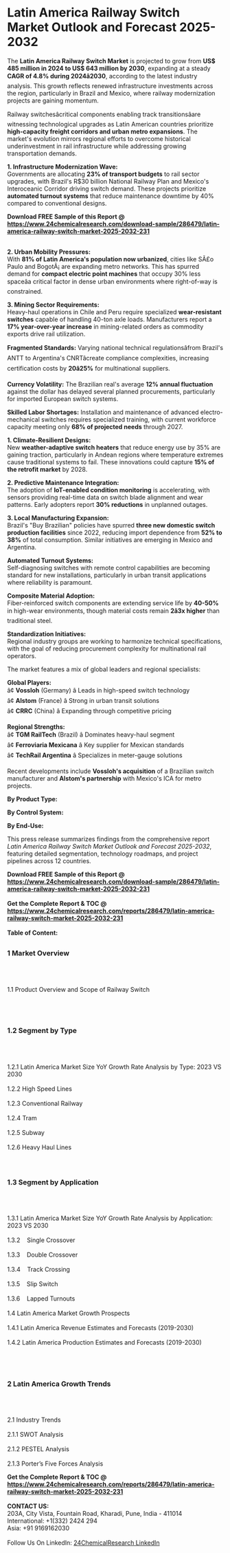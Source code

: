 <h1>Latin America Railway Switch Market Outlook and Forecast 2025-2032</h1><p>The <strong>Latin America Railway Switch Market</strong> is projected to grow from <strong>US$ 485 million in 2024 to US$ 643 million by 2030</strong>, expanding at a steady <strong>CAGR of 4.8% during 2024â2030</strong>, according to the latest industry analysis. This growth reflects renewed infrastructure investments across the region, particularly in Brazil and Mexico, where railway modernization projects are gaining momentum.</p><p>Railway switchesâcritical components enabling track transitionsâare witnessing technological upgrades as Latin American countries prioritize <strong>high-capacity freight corridors and urban metro expansions</strong>. The market's evolution mirrors regional efforts to overcome historical underinvestment in rail infrastructure while addressing growing transportation demands.</p><p><strong>1. Infrastructure Modernization Wave:</strong><br>
Governments are allocating <strong>23% of transport budgets</strong> to rail sector upgrades, with Brazil's R$30 billion National Railway Plan and Mexico's Interoceanic Corridor driving switch demand. These projects prioritize <strong>automated turnout systems</strong> that reduce maintenance downtime by 40% compared to conventional designs.</p><div><b>Download FREE Sample of this Report @ 
            <a href="https://www.24chemicalresearch.com/download-sample/286479/latin-america-railway-switch-market-2025-2032-231">
            https://www.24chemicalresearch.com/download-sample/286479/latin-america-railway-switch-market-2025-2032-231</a></b></div><br><p><strong>2. Urban Mobility Pressures:</strong><br>
With <strong>81% of Latin America's population now urbanized</strong>, cities like SÃ£o Paulo and BogotÃ¡ are expanding metro networks. This has spurred demand for <strong>compact electric point machines</strong> that occupy 30% less spaceâa critical factor in dense urban environments where right-of-way is constrained.</p><p><strong>3. Mining Sector Requirements:</strong><br>
Heavy-haul operations in Chile and Peru require specialized <strong>wear-resistant switches</strong> capable of handling 40-ton axle loads. Manufacturers report a <strong>17% year-over-year increase</strong> in mining-related orders as commodity exports drive rail utilization.</p><p><strong>Fragmented Standards:</strong> Varying national technical regulationsâfrom Brazil's ANTT to Argentina's CNRTâcreate compliance complexities, increasing certification costs by <strong>20â25%</strong> for multinational suppliers.</p><p><strong>Currency Volatility:</strong> The Brazilian real's average <strong>12% annual fluctuation</strong> against the dollar has delayed several planned procurements, particularly for imported European switch systems.</p><p><strong>Skilled Labor Shortages:</strong> Installation and maintenance of advanced electro-mechanical switches requires specialized training, with current workforce capacity meeting only <strong>68% of projected needs</strong> through 2027.</p><p><strong>1. Climate-Resilient Designs:</strong><br>
New <strong>weather-adaptive switch heaters</strong> that reduce energy use by 35% are gaining traction, particularly in Andean regions where temperature extremes cause traditional systems to fail. These innovations could capture <strong>15% of the retrofit market</strong> by 2028.</p><p><strong>2. Predictive Maintenance Integration:</strong><br>
The adoption of <strong>IoT-enabled condition monitoring</strong> is accelerating, with sensors providing real-time data on switch blade alignment and wear patterns. Early adopters report <strong>30% reductions</strong> in unplanned outages.</p><p><strong>3. Local Manufacturing Expansion:</strong><br>
Brazil's "Buy Brazilian" policies have spurred <strong>three new domestic switch production facilities</strong> since 2022, reducing import dependence from <strong>52% to 38%</strong> of total consumption. Similar initiatives are emerging in Mexico and Argentina.</p><p><strong>Automated Turnout Systems:</strong><br>
	Self-diagnosing switches with remote control capabilities are becoming standard for new installations, particularly in urban transit applications where reliability is paramount.</p><p><strong>Composite Material Adoption:</strong><br>
	Fiber-reinforced switch components are extending service life by <strong>40-50%</strong> in high-wear environments, though material costs remain <strong>2â3x higher</strong> than traditional steel.</p><p><strong>Standardization Initiatives:</strong><br>
	Regional industry groups are working to harmonize technical specifications, with the goal of reducing procurement complexity for multinational rail operators.</p><p>The market features a mix of global leaders and regional specialists:</p><p><strong>Global Players:</strong><br>
â¢ <strong>Vossloh</strong> (Germany) â Leads in high-speed switch technology<br>
â¢ <strong>Alstom</strong> (France) â Strong in urban transit solutions<br>
â¢ <strong>CRRC</strong> (China) â Expanding through competitive pricing</p><p><strong>Regional Strengths:</strong><br>
â¢ <strong>TGM RailTech</strong> (Brazil) â Dominates heavy-haul segment<br>
â¢ <strong>Ferroviaria Mexicana</strong> â Key supplier for Mexican standards<br>
â¢ <strong>TechRail Argentina</strong> â Specializes in meter-gauge solutions</p><p>Recent developments include <strong>Vossloh's acquisition</strong> of a Brazilian switch manufacturer and <strong>Alstom's partnership</strong> with Mexico's ICA for metro projects.</p><p><strong>By Product Type:</strong></p><p><strong>By Control System:</strong></p><p><strong>By End-Use:</strong></p><p>This press release summarizes findings from the comprehensive report <em>Latin America Railway Switch Market Outlook and Forecast 2025-2032</em>, featuring detailed segmentation, technology roadmaps, and project pipelines across 12 countries.</p><div><b>Download FREE Sample of this Report @ 
            <a href="https://www.24chemicalresearch.com/download-sample/286479/latin-america-railway-switch-market-2025-2032-231">
            https://www.24chemicalresearch.com/download-sample/286479/latin-america-railway-switch-market-2025-2032-231</a></b></div><br><div><b>Get the Complete Report & TOC @ 
            <a href="https://www.24chemicalresearch.com/reports/286479/latin-america-railway-switch-market-2025-2032-231">
            https://www.24chemicalresearch.com/reports/286479/latin-america-railway-switch-market-2025-2032-231</a></b></div><br>
            <b>Table of Content:</b><p><h2><span style="font-size:16px"><strong>1 Market Overview&nbsp;&nbsp; &nbsp;</strong></span></h2><br />
<br />
<p>1.1 Product Overview and Scope of Railway Switch&nbsp;</p><br />
<br />
<h2><strong><span style="font-size:16px">1.2 Segment by Type&nbsp;&nbsp; &nbsp;</span></strong></h2><br />
<br />
<p>1.2.1 Latin America Market Size YoY Growth Rate Analysis by Type: 2023 VS 2030&nbsp;&nbsp; &nbsp;<br /><br />
1.2.2 High Speed Lines&nbsp;&nbsp; &nbsp;<br /><br />
1.2.3 Conventional Railway<br /><br />
1.2.4 Tram<br /><br />
1.2.5 Subway<br /><br />
1.2.6 Heavy Haul Lines<br /><br />
<br />
<h2><span style="font-size:16px"><strong>1.3 Segment by Application&nbsp;&nbsp;</strong></span></h2><br />
<br />
<p>1.3.1 Latin America Market Size YoY Growth Rate Analysis by Application: 2023 VS 2030&nbsp;&nbsp; &nbsp;<br /><br />
1.3.2&nbsp;&nbsp; &nbsp;Single Crossover<br /><br />
1.3.3&nbsp;&nbsp; &nbsp;Double Crossover<br /><br />
1.3.4&nbsp;&nbsp; &nbsp;Track Crossing<br /><br />
1.3.5&nbsp;&nbsp; &nbsp;Slip Switch<br /><br />
1.3.6&nbsp;&nbsp; &nbsp;Lapped Turnouts<br /><br />
1.4 Latin America Market Growth Prospects&nbsp;&nbsp; &nbsp;<br /><br />
1.4.1 Latin America Revenue Estimates and Forecasts (2019-2030)&nbsp;&nbsp; &nbsp;<br /><br />
1.4.2 Latin America Production Estimates and Forecasts (2019-2030)&nbsp;&nbsp;</p><br />
<br />
<h2><span style="font-size:16px"><strong>2 Latin America Growth Trends&nbsp;&nbsp; &nbsp;</strong></span></h2><br />
<br />
<p>2.1 Industry Trends&nbsp;&nbsp; &nbsp;<br /><br />
2.1.1 SWOT Analysis&nbsp;&nbsp; &nbsp;<br /><br />
2.1.2 PESTEL Analysis&nbsp;&nbsp; &nbsp;<br /><br />
2.1.3 Porter&rsquo;s Five Forces Analysis&nbsp</p><div><b>Get the Complete Report & TOC @ 
            <a href="https://www.24chemicalresearch.com/reports/286479/latin-america-railway-switch-market-2025-2032-231">
            https://www.24chemicalresearch.com/reports/286479/latin-america-railway-switch-market-2025-2032-231</a></b></div><br><b>CONTACT US:</b><br>
            203A, City Vista, Fountain Road, Kharadi, Pune, India - 411014<br>
            International: +1(332) 2424 294<br>
            Asia: +91 9169162030 <br><br>
            Follow Us On LinkedIn: <a href="https://www.linkedin.com/company/24chemicalresearch/">24ChemicalResearch LinkedIn</a>